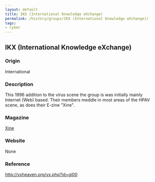 ```yaml
---
layout: default
title: IKX (International Knowledge eXchange)
permalink: /history/groups/IKX (International Knowledge eXchange)/
tags:
- cyber
---
```


## IKX (International Knowledge eXchange)

### Origin
International

### Description
This 1996 addition to the virus scene the group is was initially mainly Internet (Web) based. Their members meddle in most areas of the HPAV scene, as does their E-zine "Xine".

### Magazine
[Xine]()

### Website
None

### Reference
http://vxheaven.org/vx.php?id=gi00
